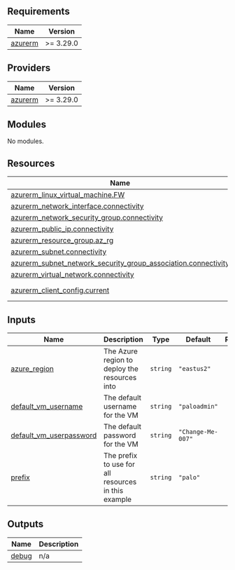 <!-- BEGIN_TF_DOCS -->
## Requirements

| Name | Version |
|------|---------|
| <a name="requirement_azurerm"></a> [azurerm](#requirement\_azurerm) | >= 3.29.0 |

## Providers

| Name | Version |
|------|---------|
| <a name="provider_azurerm"></a> [azurerm](#provider\_azurerm) | >= 3.29.0 |

## Modules

No modules.

## Resources

| Name | Type |
|------|------|
| [azurerm_linux_virtual_machine.FW](https://registry.terraform.io/providers/hashicorp/azurerm/latest/docs/resources/linux_virtual_machine) | resource |
| [azurerm_network_interface.connectivity](https://registry.terraform.io/providers/hashicorp/azurerm/latest/docs/resources/network_interface) | resource |
| [azurerm_network_security_group.connectivity](https://registry.terraform.io/providers/hashicorp/azurerm/latest/docs/resources/network_security_group) | resource |
| [azurerm_public_ip.connectivity](https://registry.terraform.io/providers/hashicorp/azurerm/latest/docs/resources/public_ip) | resource |
| [azurerm_resource_group.az_rg](https://registry.terraform.io/providers/hashicorp/azurerm/latest/docs/resources/resource_group) | resource |
| [azurerm_subnet.connectivity](https://registry.terraform.io/providers/hashicorp/azurerm/latest/docs/resources/subnet) | resource |
| [azurerm_subnet_network_security_group_association.connectivity](https://registry.terraform.io/providers/hashicorp/azurerm/latest/docs/resources/subnet_network_security_group_association) | resource |
| [azurerm_virtual_network.connectivity](https://registry.terraform.io/providers/hashicorp/azurerm/latest/docs/resources/virtual_network) | resource |
| [azurerm_client_config.current](https://registry.terraform.io/providers/hashicorp/azurerm/latest/docs/data-sources/client_config) | data source |

## Inputs

| Name | Description | Type | Default | Required |
|------|-------------|------|---------|:--------:|
| <a name="input_azure_region"></a> [azure\_region](#input\_azure\_region) | The Azure region to deploy the resources into | `string` | `"eastus2"` | no |
| <a name="input_default_vm_username"></a> [default\_vm\_username](#input\_default\_vm\_username) | The default username for the VM | `string` | `"paloadmin"` | no |
| <a name="input_default_vm_userpassword"></a> [default\_vm\_userpassword](#input\_default\_vm\_userpassword) | The default password for the VM | `string` | `"Change-Me-007"` | no |
| <a name="input_prefix"></a> [prefix](#input\_prefix) | The prefix to use for all resources in this example | `string` | `"palo"` | no |

## Outputs

| Name | Description |
|------|-------------|
| <a name="output_debug"></a> [debug](#output\_debug) | n/a |
<!-- END_TF_DOCS -->